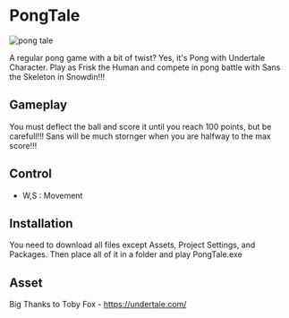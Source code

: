 # PongTale
![pong tale](https://github.com/nicdip2004/PongTale/assets/129190555/9c7533d8-40ae-45e0-9dc6-7f872fefd692)

A regular pong game with a bit of twist? Yes, it's Pong with Undertale Character. Play as Frisk the Human and compete in pong battle with Sans the Skeleton in Snowdin!!! 

## Gameplay
You must deflect the ball and score it until you reach 100 points, but be carefull!!! Sans will be much stornger when you are halfway to the max score!!!

## Control
- W,S : Movement

## Installation
You need to download all files except Assets, Project Settings, and Packages. Then place all of it in a folder and play PongTale.exe

## Asset
Big Thanks to 
Toby Fox - https://undertale.com/ 
